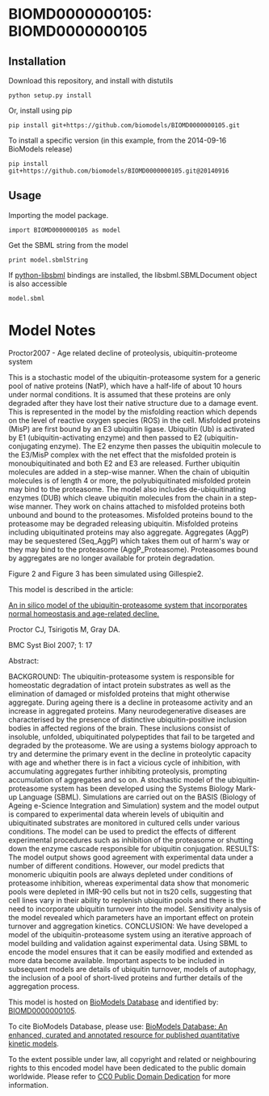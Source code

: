 # BIOMD0000000105: BIOMD0000000105

## Installation

Download this repository, and install with distutils

`python setup.py install`

Or, install using pip

`pip install git+https://github.com/biomodels/BIOMD0000000105.git`

To install a specific version (in this example, from the 2014-09-16 BioModels release)

`pip install git+https://github.com/biomodels/BIOMD0000000105.git@20140916`

## Usage

Importing the model package.

`import BIOMD0000000105 as model`

Get the SBML string from the model

`print model.sbmlString`

If [python-libsbml](https://pypi.python.org/pypi/python-libsbml) bindings are
installed, the libsbml.SBMLDocument object is also accessible

`model.sbml`


# Model Notes


Proctor2007 - Age related decline of proteolysis, ubiquitin-proteome system

This is a stochastic model of the ubiquitin-proteasome system for a generic
pool of native proteins (NatP), which have a half-life of about 10 hours under
normal conditions. It is assumed that these proteins are only degraded after
they have lost their native structure due to a damage event. This is
represented in the model by the misfolding reaction which depends on the level
of reactive oxygen species (ROS) in the cell. Misfolded proteins (MisP) are
first bound by an E3 ubiquitin ligase. Ubiquitin (Ub) is activated by E1
(ubiquitin-activating enzyme) and then passed to E2 (ubiquitin-conjugating
enzyme). The E2 enzyme then passes the ubiquitin molecule to the E3/MisP
complex with the net effect that the misfolded protein is monoubiquitinated
and both E2 and E3 are released. Further ubiquitin molecules are added in a
step-wise manner. When the chain of ubiquitin molecules is of length 4 or
more, the polyubiquitinated misfolded protein may bind to the proteasome. The
model also includes de-ubiquitinating enzymes (DUB) which cleave ubiquitin
molecules from the chain in a step-wise manner. They work on chains attached
to misfolded proteins both unbound and bound to the proteasomes. Misfolded
proteins bound to the proteasome may be degraded releasing ubiquitin.
Misfolded proteins including ubiquitinated proteins may also aggregate.
Aggregates (AggP) may be sequestered (Seq_AggP) which takes them out of harm's
way or they may bind to the proteasome (AggP_Proteasome). Proteasomes bound by
aggregates are no longer available for protein degradation.

Figure 2 and Figure 3 has been simulated using Gillespie2.

This model is described in the article:

[An in silico model of the ubiquitin-proteasome system that incorporates
normal homeostasis and age-related
decline.](http://identifiers.org/pubmed/17408507)

Proctor CJ, Tsirigotis M, Gray DA.

BMC Syst Biol 2007; 1: 17

Abstract:

BACKGROUND: The ubiquitin-proteasome system is responsible for homeostatic
degradation of intact protein substrates as well as the elimination of damaged
or misfolded proteins that might otherwise aggregate. During ageing there is a
decline in proteasome activity and an increase in aggregated proteins. Many
neurodegenerative diseases are characterised by the presence of distinctive
ubiquitin-positive inclusion bodies in affected regions of the brain. These
inclusions consist of insoluble, unfolded, ubiquitinated polypeptides that
fail to be targeted and degraded by the proteasome. We are using a systems
biology approach to try and determine the primary event in the decline in
proteolytic capacity with age and whether there is in fact a vicious cycle of
inhibition, with accumulating aggregates further inhibiting proteolysis,
prompting accumulation of aggregates and so on. A stochastic model of the
ubiquitin-proteasome system has been developed using the Systems Biology Mark-
up Language (SBML). Simulations are carried out on the BASIS (Biology of
Ageing e-Science Integration and Simulation) system and the model output is
compared to experimental data wherein levels of ubiquitin and ubiquitinated
substrates are monitored in cultured cells under various conditions. The model
can be used to predict the effects of different experimental procedures such
as inhibition of the proteasome or shutting down the enzyme cascade
responsible for ubiquitin conjugation. RESULTS: The model output shows good
agreement with experimental data under a number of different conditions.
However, our model predicts that monomeric ubiquitin pools are always depleted
under conditions of proteasome inhibition, whereas experimental data show that
monomeric pools were depleted in IMR-90 cells but not in ts20 cells,
suggesting that cell lines vary in their ability to replenish ubiquitin pools
and there is the need to incorporate ubiquitin turnover into the model.
Sensitivity analysis of the model revealed which parameters have an important
effect on protein turnover and aggregation kinetics. CONCLUSION: We have
developed a model of the ubiquitin-proteasome system using an iterative
approach of model building and validation against experimental data. Using
SBML to encode the model ensures that it can be easily modified and extended
as more data become available. Important aspects to be included in subsequent
models are details of ubiquitin turnover, models of autophagy, the inclusion
of a pool of short-lived proteins and further details of the aggregation
process.

This model is hosted on [BioModels Database](http://www.ebi.ac.uk/biomodels/)
and identified by:
[BIOMD0000000105](http://identifiers.org/biomodels.db/BIOMD0000000105).

To cite BioModels Database, please use: [BioModels Database: An enhanced,
curated and annotated resource for published quantitative kinetic
models](http://identifiers.org/pubmed/20587024).

To the extent possible under law, all copyright and related or neighbouring
rights to this encoded model have been dedicated to the public domain
worldwide. Please refer to [CC0 Public Domain
Dedication](http://creativecommons.org/publicdomain/zero/1.0/) for more
information.


